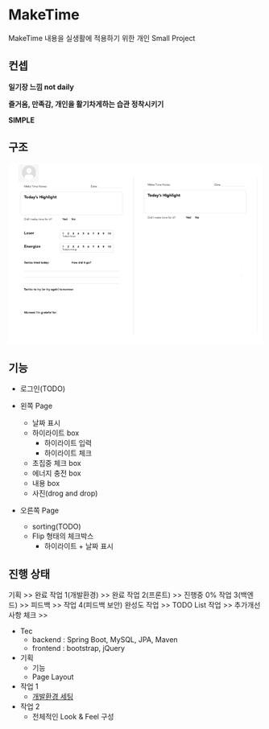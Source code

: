 # MakeTime

MakeTime 내용을 실생활에 적용하기 위한 개인 Small Project

## 컨셉

**일기장 느낌 not daily**  

**즐거움, 만족감, 개인을 활기차게하는 습관 정착시키기**  

**SIMPLE**

## 구조

![Base 골격](https://github.com/bluewow/makeTime/blob/master/assets/layout.png)

## 기능 
- 로그인(TODO)
- 왼쪽 Page
	- 날짜 표시
	- 하이라이트 box
		- 하이라이트 입력
		- 하이라이트 체크
	- 초집중 체크 box
	- 에너지 충전 box
	- 내용 box
	- 사진(drog and drop)

- 오른쪽 Page
	- sorting(TODO)
	- Flip 형태의 체크박스
		- 하이라이트 + 날짜 표시

## 진행 상태

기획 >> 완료
작업 1(개발환경) >> 완료
작업 2(프론트) >> 진행중 0%
작업 3(백엔드) >>
피드백 >>
작업 4(피드백 보안)
완성도 작업 >>
TODO List 작업 >>
추가개선 사항 체크 >>

- Tec
	- backend : Spring Boot, MySQL, JPA, Maven
	- frontend : bootstrap, jQuery
- 기획
	- 기능
	- Page Layout
- 작업 1 
	- [개발환경 세팅](https://github.com/bluewow/makeTime/blob/master/contents/setting.md.md)
- 작업 2
	- 전체적인 Look & Feel 구성

<!--stackedit_data:
eyJoaXN0b3J5IjpbLTYzNTIwMDk1OCwtMTY4ODU1NjU4NCwtMT
Q0MTU4OTgwNCw1MjMwMjA2NTMsMTU3MzYzMDAzOCwxODg3Nzc2
MTgxLDE0MTEzODgxNDQsLTEyNDgwMTA5NDksMjA4NjE2OTYxMl
19
-->
